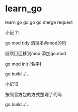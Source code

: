 # learn_go
learn go
go go go
merge request

小记 11

go mod tidy
清理多余mod的包

旧项目迁移到mod
添加go.mod

go mod init [名字]

go build ./...

小记12

按照官方包的方式整理了代码

go build ./...

